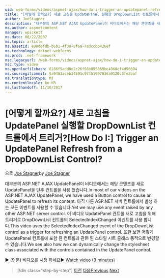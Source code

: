 ```yaml
---
uid: web-forms/videos/aspnet-ajax/how-do-i-trigger-an-updatepanel-refresh-from-a-dropdownlist-control
title: "[어떻게 할까요?] 새로 고침을 UpdatePanel 실행할 DropDownList 컨트롤에서 트리거? | Microsoft 문서"
author: JoeStagner
description: "대부분의 ASP.NET AJAX UpdatePanel이 비디오에서는 해당 콘텐츠를 새로 UpdatePanel을 단추 컨트롤을 사용 했습니다. 아직 모든 이벤트를 사용할 수 있습니다..."
ms.author: aspnetcontent
manager: wpickett
ms.date: 08/22/2007
ms.topic: article
ms.assetid: e90defdb-b6b1-4f38-8f6a-7adccbb426ef
ms.technology: dotnet-webforms
ms.prod: .net-framework
msc.legacyurl: /web-forms/videos/aspnet-ajax/how-do-i-trigger-an-updatepanel-refresh-from-a-dropdownlist-control
msc.type: video
ms.openlocfilehash: 8286f5add8e2c26f98b895869be4960cf4d96694
ms.sourcegitcommit: 9a9483aceb34591c97451997036a9120c3fe2baf
ms.translationtype: MT
ms.contentlocale: ko-KR
ms.lasthandoff: 11/10/2017
---
```

<a name="how-do-i-trigger-an-updatepanel-refresh-from-a-dropdownlist-control"></a><span data-ttu-id="3548c-105">[어떻게 할까요?] 새로 고침을 UpdatePanel 실행할 DropDownList 컨트롤에서 트리거?</span><span class="sxs-lookup"><span data-stu-id="3548c-105">[How Do I:] Trigger an UpdatePanel Refresh from a DropDownList Control?</span></span>
====================
<span data-ttu-id="3548c-106">으로 [Joe Stagner](https://github.com/JoeStagner)</span><span class="sxs-lookup"><span data-stu-id="3548c-106">by [Joe Stagner](https://github.com/JoeStagner)</span></span>

<span data-ttu-id="3548c-107">대부분의 ASP.NET AJAX UpdatePanel이 비디오에서는 해당 콘텐츠를 새로 UpdatePanel을 단추 컨트롤을 사용 했습니다.</span><span class="sxs-lookup"><span data-stu-id="3548c-107">In most of our videos on the ASP.NET AJAX UpdatePanel, we have used a Button control to cause an UpdatePanel to refresh its content.</span></span> <span data-ttu-id="3548c-108">아직 다른 ASP.NET 서버 컨트롤에서 발생 하는 모든 이벤트를 사용할 수 있습니다.</span><span class="sxs-lookup"><span data-stu-id="3548c-108">Yet we may use any event raised by any other ASP.NET server control.</span></span> <span data-ttu-id="3548c-109">이 비디오 UpdatePanel 컨트롤 새로 고침을 위해 트리거로 DropDownList 컨트롤의 SelectedIndexChanged 이벤트를 사용 합니다.</span><span class="sxs-lookup"><span data-stu-id="3548c-109">This video uses the SelectedIndexChanged event of the DropDownList control as a trigger for refreshing an UpdatePanel control.</span></span> <span data-ttu-id="3548c-110">또한 보면 어떻게 UpdatePanel 컨트롤에 포함 된 컨트롤과 관련 된 스타일 시트 클래스 동적으로 변경할 수 있습니다.</span><span class="sxs-lookup"><span data-stu-id="3548c-110">We see also how we can dynamically change the stylesheet class associated with the controls contained in the UpdatePanel control.</span></span>

[<span data-ttu-id="3548c-111">&#9654; (9 분) 비디오를 시청 하세요</span><span class="sxs-lookup"><span data-stu-id="3548c-111">&#9654; Watch video (9 minutes)</span></span>](https://channel9.msdn.com/Blogs/ASP-NET-Site-Videos/how-do-i-trigger-an-updatepanel-refresh-from-a-dropdownlist-control)

>[!div class="step-by-step"]
<span data-ttu-id="3548c-112">[이전](how-do-i-implement-the-persistent-communications-pattern-using-web-services.md)
[다음](how-do-i-create-an-aspnet-ajax-extender-from-scratch.md)</span><span class="sxs-lookup"><span data-stu-id="3548c-112">[Previous](how-do-i-implement-the-persistent-communications-pattern-using-web-services.md)
[Next](how-do-i-create-an-aspnet-ajax-extender-from-scratch.md)</span></span>
